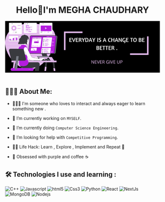 
<!---
Megha296/Megha296 is a ✨ special ✨ repository because its `README.md` (this file) appears on your GitHub profile.
You can click the Preview link to take a look at your changes.
--->

<h1 align="center">Hello<span class="wave">👋</span>I'm MEGHA CHAUDHARY </h1>

<div align="center">
  <img src ="./Banner.png">
  
</div>

 <br/>

## 👨🏻‍💻 About Me:


- 🙋🏻‍♀️ I'm someone who loves to interact and always eager to learn something new .

- 🔭 I’m currently working on `MYSELF`.

- 🌱 I’m currently doing `Computer Science Engineering`.

- 🤔 I’m looking for help with `Competitive Programming`.

- 👨‍💻 Life Hack: Learn , Explore , Implement and Repeat :tada:

- 💜 Obsessed with purple and coffee ☕

## 🛠️ Technologies I use and learning :

<p>
<img alt="C++" src="https://img.shields.io/badge/C%2B%2B-00599C?style=for-the-badge&logo=c%2B%2B&logoColor=white" height="25px"/>
<img alt="Javascript" src="https://img.shields.io/badge/JavaScript-323330?style=for-the-badge&logo=javascript&logoColor=F7DF1E"  height="25px"/>
<img alt="html5" src="https://img.shields.io/badge/HTML5-E34F26?style=for-the-badge&logo=html5&logoColor=white" height="25px"/>
<img alt="Css3" src="https://img.shields.io/badge/CSS3-1572B6?style=for-the-badge&logo=css3&logoColor=white" height="25px"/>
<img alt="Python" src="https://img.shields.io/badge/Python-14354C?style=for-the-badge&logo=python&logoColor=white" height="25px"/> 
<img alt="React" src="https://img.shields.io/badge/React-20232A?style=for-the-badge&logo=react&logoColor=61DAFB" height="25px"/>
<img alt="NextJs" src="https://img.shields.io/badge/Next-black?style=for-the-badge&logo=next.js&logoColor=white" height="25px"/>
<img alt="MongoDB" src="https://img.shields.io/badge/-MongoDB-13aa52?style=flat-square&logo=mongodb&logoColor=white"  height="25px"/>
<img alt="Nodejs" src="https://img.shields.io/badge/-Nodejs-43853d?style=flat-square&logo=Node.js&logoColor=white"  height="25px"/>

</p>


